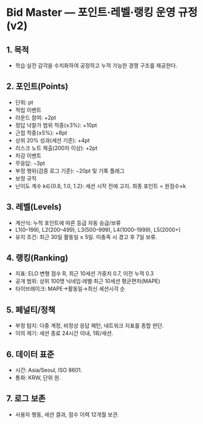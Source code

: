 # Bid Master — 포인트·레벨·랭킹 운영 규정 (v2)


## 1. 목적
- 학습·실전 감각을 수치화하여 공정하고 누적 가능한 경쟁 구조를 제공한다.


## 2. 포인트(Points)
- 단위: pt
- 적립 이벤트
- 라운드 참여: +2pt
- 정답 낙찰가 범위 적중(±3%): +10pt
- 근접 적중(±5%): +6pt
- 상위 20% 성과(세션 기준): +4pt
- 리스크 노트 제출(200자 이상): +2pt
- 차감 이벤트
- 무응답: −3pt
- 부정 행위(검증 로그 기준): −20pt 및 기록 플래그
- 보정 규칙
- 난이도 계수 k∈{0.8, 1.0, 1.2}: 세션 시작 전에 고지. 최종 포인트 = 원점수×k


## 3. 레벨(Levels)
- 계산식: 누적 포인트에 따른 등급 자동 승급/보류
- L1(0–199), L2(200–499), L3(500–999), L4(1000–1999), L5(2000+)
- 유지 조건: 최근 30일 활동일 ≥ 5일. 미충족 시 경고 후 7일 보류.


## 4. 랭킹(Ranking)
- 지표: ELO 변형 점수 R, 최근 10세션 가중치 0.7, 이전 누적 0.3
- 공개 범위: 상위 100명 닉네임·레벨·최근 10세션 평균편차(MAPE)
- 타이브레이크: MAPE→활동일→최신 세션시각 순


## 5. 페널티/정책
- 부정 탐지: 다중 계정, 비정상 응답 패턴, 네트워크 지표를 종합 판단.
- 이의 제기: 세션 종료 24시간 이내, 1회/세션.


## 6. 데이터 표준
- 시간: Asia/Seoul, ISO 8601.
- 통화: KRW, 단위 원.


## 7. 로그 보존
- 사용자 행동, 세션 결과, 점수 이력 12개월 보관.